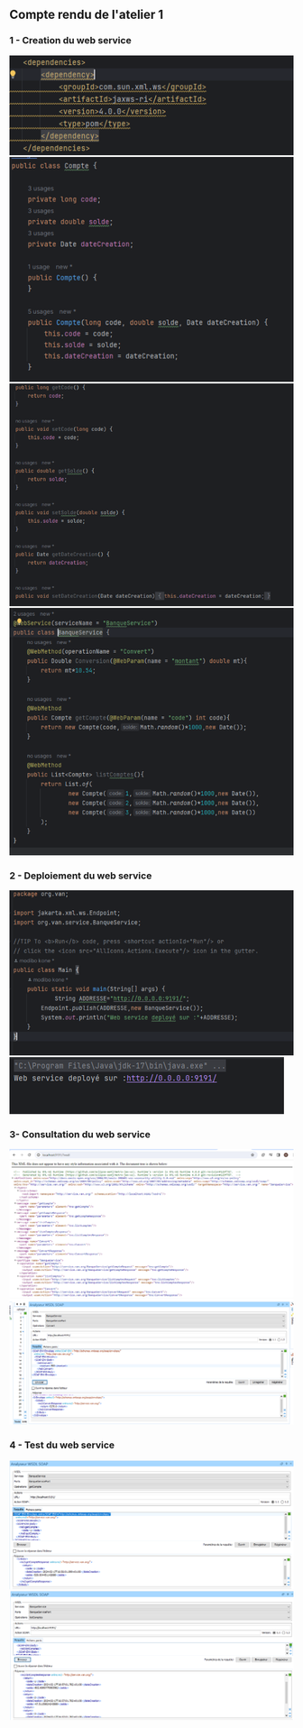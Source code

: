 <h2>Compte rendu de l'atelier 1 </h2>

<h3> 1 - Creation du web service</h3>
<img src="captures/Capture2.PNG">
<img src="captures/Capture3.PNG">
<img src="captures/Capture4.PNG">
<img src="captures/Capture1.PNG">

<h3>2 - Deploiement du web service</h3>
<img src="captures/Capture5.PNG">
<img src="captures/Capture6.PNG">
<h3>3- Consultation du web service</h3>
<img src="captures/Capture7.PNG">
<img src="captures/Capture8.PNG">
<h3>4 - Test du web service</h3>
<img src="captures/Capture9.PNG">
<img src="captures/Capture10.PNG">
